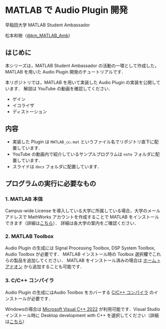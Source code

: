 # MATLAB で Audio Plugin 開発

早稲田大学 MATLAB Student Ambassador

松本和樹（[@km_MATLAB_Amb](https://x.com/km_MATLAB_Amb)）

## はじめに
本シリーズは，MATLAB Student Ambassador の活動の一環として作成した，
MATLAB を用いた Audio Plugin 開発のチュートリアルです．

本リポジトリでは，MATLAB を用いて実装した Audio Plugin の実装を公開しています．
解説は YouTube の動画を確認してください．
* ゲイン
* イコライザ
* ディストーション

## 内容
* 実装した Plugin は `MATLAB_○○.mat` というファイル名でリポジトリ直下に配置しています．
* YouTube の動画内で紹介しているサンプルプログラムは `note` フォルダに配置しています．
* スライドは `docs` フォルダに配置しています．

## プログラムの実行に必要なもの

### 1. MATLAB 本体

Campus-wide License を導入している大学に所属している場合，大学のメールアドレスで MathWorks アカウントを作成することで MATLAB をインストールできます（詳細は[こちら](https://jp.mathworks.com/academia/tah-support-program/eligibility.html)）．
詳細は各大学の案内をご確認ください．

### 2. MATLAB Toolbox

Audio Plugin の生成には Signal Processing Toolbox, DSP System Toolbox, Audio Toolbox が必要です．
MATLAB インストール時の Toolbox 選択欄でこれらの製品を追加してください．
MATLAB をインストール済みの場合は [ホーム > アドオン](https://jp.mathworks.com/products/matlab/add-on-explorer.html) から追加することも可能です．

### 3. C/C++ コンパイラ

Audio Plugin の生成にはAudio Toolbox をカバーする [C/C++ コンパイラ](https://jp.mathworks.com/support/requirements/supported-compilers.html) のインストールが必要です．

Windowsの場合は [Microsoft Visual C++ 2022](https://visualstudio.microsoft.com/ja/vs/community/) が利用可能です．Visual Studio インストール時に Desktop development with C++ を選択してください（詳細は[こちら](https://jp.mathworks.com/matlabcentral/answers/443349-how-do-i-install-visual-studio-for-use-with-matlab-simulink)）
